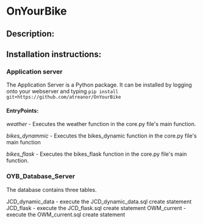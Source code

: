 # OnYourBike

## Description:

## Installation instructions:

### Application server

The Application Server is a Python package. It can be installed by logging onto your webserver and typing `pip install git+https://github.com/atreanor/OnYourBike`

#### EntryPoints:

*weather* - Executes the weather function in the core.py file's main function.

*bikes_dynammic* - Executes the bikes_dynamic function in the core.py file's main function

*bikes_flask* - Executes the bikes_flask function in the core.py file's main function.

### OYB_Database_Server

The database contains three tables.


JCD_dynamic_data - execute the JCD_dynamic_data.sql create statement
JCD_flask - execute the JCD_flask.sql create statement
OWM_current - execute the OWM_current.sql create statement

